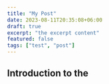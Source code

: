 ```yaml
---
title: "My Post"
date: 2023-08-11T20:35:08+06:00
draft: true
excerpt: "the excerpt content"
featured: false
tags: ["test", "post"]
---
```


## Introduction to the